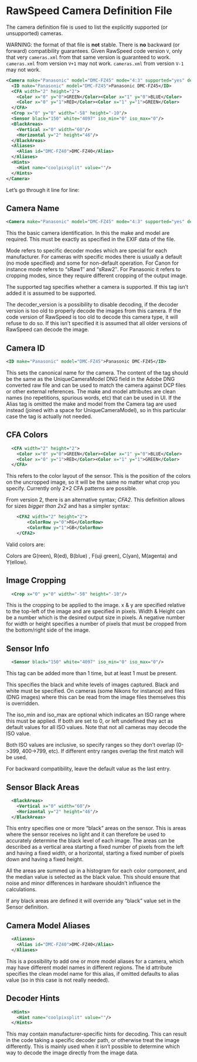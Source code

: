 # RawSpeed Camera Definition File

The camera definition file is used to list the explicitly supported (or unsupported) cameras.

WARNING: the format of that file is **not** stable.
There is **no** backward (or forward) compatibility guarantees.
Given RawSpeed code version `V`, only that very `cameras.xml` from that same
version is guaranteed to work.
`cameras.xml` from version `V+1` may not work.
`cameras.xml` from version `V-1` may not work.

```xml
<Camera make="Panasonic" model="DMC-FZ45" mode="4:3" supported="yes" decoder_version="0">
  <ID make="Panasonic" model="DMC-FZ45">Panasonic DMC-FZ45</ID>
  <CFA width="2" height="2">
    <Color x="0" y="0">GREEN</Color><Color x="1" y="0">BLUE</Color>
    <Color x="0" y="1">RED</Color><Color x="1" y="1">GREEN</Color>
  </CFA>
  <Crop x="0" y="0" width="-58" height="-10"/>
  <Sensor black="150" white="4097" iso_min="0" iso_max="0"/>
  <BlackAreas>
    <Vertical x="0" width="60"/>
    <Horizontal y="2" height="46"/>
  </BlackAreas>
  <Aliases>
    <Alias id="DMC-FZ40">DMC-FZ40</Alias>
  </Aliases>
  <Hints>
    <Hint name="coolpixsplit" value=""/>
  </Hints>
</Camera>
```

Let’s go through it line for line:

## Camera Name

```xml
<Camera make="Panasonic" model="DMC-FZ45" mode="4:3" supported="yes" decoder_version="0">
```

This the basic camera identification. In this the make and model are required. This must be exactly as specified in the EXIF data of the file.

Mode refers to specific decoder modes which are special for each manufacturer. For cameras with specific modes there is usually a default (no mode specified) and some for non-default operation. For Canon for instance mode refers to “sRaw1″ and “sRaw2″. For Panasonic it refers to cropping modes, since they require different cropping of the output image.

The supported tag specifies whether a camera is supported. If this tag isn’t added it is assumed to be supported.

The decoder_version is a possibility to disable decoding, if the decoder version is too old to properly decode the images from this camera. If the code version of RawSpeed is too old to decode this camera type, it will refuse to do so. If this isn’t specified it is assumed that all older versions of RawSpeed can decode the image.

## Camera ID

```xml
<ID make="Panasonic" model="DMC-FZ45">Panasonic DMC-FZ45</ID>
```

This sets the canonical name for the camera. The content of the tag should be the same as the UniqueCameraModel DNG field in the Adobe DNG converted raw file and can be used to match the camera against DCP files or other external references. The make and model attributes are clean names (no repetitions, spurious words, etc) that can be used in UI. If the Alias tag is omitted the make and model from the Camera tag are used instead (joined with a space for UniqueCameraModel), so in this particular case the tag is actually not needed.

## CFA Colors

```xml
  <CFA width="2" height="2">
    <Color x="0" y="0">GREEN</Color><Color x="1" y="0">BLUE</Color>
    <Color x="0" y="1">RED</Color><Color x="1" y="1">GREEN</Color>
  </CFA>
```

This refers to the color layout of the sensor. This is the position of the colors on the uncropped image, so it will be the same no matter what crop you specify. Currently only 2×2 CFA patterns are possible.

From version 2, there is an alternative syntax; *CFA2*. This definition allows for sizes *bigger than 2x2* and has a simpler syntax:

```xml
	<CFA2 width="2" height="2">
		<ColorRow y="0">RG</ColorRow>
		<ColorRow y="1">GB</ColorRow>
	</CFA2>
```
Valid colors are:

Colors are G(reen), R(ed), B(blue) , F(uji green), C(yan), M(agenta) and Y(ellow).

## Image Cropping

```xml
  <Crop x="0" y="0" width="-58" height="-10"/>
```

This is the cropping to be applied to the image. x & y are specified relative to the top-left of the image and are specified in pixels. Width & Height can be a number which is the desired output size in pixels. A negative number for width or height specifies a number of pixels that must be cropped from the bottom/right side of the image.

## Sensor Info

```xml
  <Sensor black="150" white="4097" iso_min="0" iso_max="0"/>
```

This tag can be added more than 1 time, but at least 1 must be present.

This specifies the black and white levels of images captured. Black and white must be specified. On cameras (some Nikons for instance) and files (DNG images) where this can be read from the image files themselves this is overridden.

The iso_min and iso_max are optional which indicates an ISO range where this must be applied. If both are set to 0, or left undefined they act as default values for all ISO values. Note that not all cameras may decode the ISO value.

Both ISO values are inclusive, so specify ranges so they don’t overlap (0->399, 400->799, etc). If different entry ranges overlap the first match will be used.

For backward compatibility, leave the default value as the last entry.

## Sensor Black Areas

```xml
  <BlackAreas>
    <Vertical x="0" width="60"/>
    <Horizontal y="2" height="46"/>
  </BlackAreas>
```

This entry specifies one or more “black” areas on the sensor. This is areas where the sensor receives no light and it can therefore be used to accurately determine the black level of each image. The areas can be described as a vertical area starting a fixed number of pixels from the left and having a fixed width, or a horizontal, starting a fixed number of pixels down and having a fixed height.

All the areas are summed up in a histogram for each color component, and the median value is selected as the black value. This should ensure that noise and minor differences in hardware shouldn’t influence the calculations.

If any black areas are defined it will override any “black” value set in the Sensor definition.

## Camera Model Aliases

```xml
  <Aliases>
    <Alias id="DMC-FZ40">DMC-FZ40</Alias>
  </Aliases>
```

This is a possibility to add one or more model aliases for a camera, which may have different model names in different regions. The id attribute specifies the clean model name for this alias, if omitted defaults to alias value (so in this case is not really needed).

## Decoder Hints

```xml
  <Hints>
    <Hint name="coolpixsplit" value=""/>
  </Hints>
```

This may contain manufacturer-specific hints for decoding. This can result in the code taking a specific decoder path, or otherwise treat the image differently. This is mainly used when it isn’t possible to determine which way to decode the image directly from the image data.
